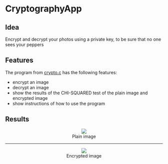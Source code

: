 # CryptographyApp
## Idea
Encrypt and decrypt your photos using a private key, to be sure that no one sees your peppers
## Features
The program from [crypto.c](crypto.c) has the following features:
- encrypt an image
- decrypt an image
- show the results of the CHI-SQUARED test of the plain image and encrypted image
- show instructions of how to use the program
## Results
<p align="center">
  <img src="https://github.com/Alecsandu/CryptographyApp/blob/main/peppers.bmp">
  <br/>
  Plain image
  <hr />
</p>

<p align="center">
  <img src="https://github.com/Alecsandu/CryptographyApp/blob/main/encodedpeppers.bmp">
  <br />
  Encrypted image
</p>
